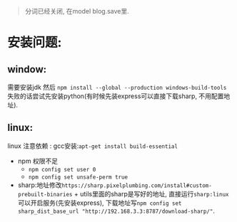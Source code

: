 > 分词已经关闭, 在model blog.save里.
# 安装问题:
## window:
 需要安装jdk 然后 `npm install --global --production windows-build-tools` 失败的话尝试先安装python(有时候先装express可以直接下载sharp, 不用配置地址).
## linux:
linux 注意依赖 : gcc安装:`apt-get install build-essential`
  + npm 权限不足
    + `npm config set user 0`
    + `npm config set unsafe-perm true`
  + sharp:地址修改`https://sharp.pixelplumbing.com/install#custom-prebuilt-binaries`
        + utils里面的sharp是写好的地址, 直接运行`sharp:linux`可以开启服务(先安装express), 下载地址写` npm config set sharp_dist_base_url "http://192.168.3.3:8787/download-sharp/" `.
